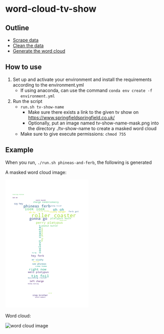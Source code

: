 # word-cloud-tv-show

## Outline 
- [Scrape data](./scraper.py)
- [Clean the data](./clean_data.py)
- [Generate the word cloud](./word_cloud.py)

## How to use

1. Set up and activate your environment and install the requirements according to the environment.yml
    - If using anaconda, can use the command `conda env create -f environment.yml`
2. Run the script 
    * `run.sh tv-show-name`
      - Make sure there exists a link to the given tv show on https://www.springfieldspringfield.co.uk/ 
      - Optionally, put an image named tv-show-name-mask.png into the directory ./tv-show-name to create a masked word cloud
    * Make sure to give execute permissions: `chmod 755` 
  
## Example

When you run, `./run.sh phineas-and-ferb`, the following is generated 

A masked word cloud image:

![mask image](https://github.com/alevenberg/word-cloud-tv-show/blob/master/phineas-and-ferb/mask_word_cloud.png)

Word cloud:

![word cloud image](https://github.com/alevenberg/word-cloud-tv-show/blob/master/phineas-and-ferb/word_cloud.png)
